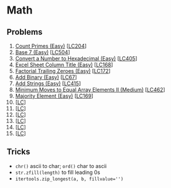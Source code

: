 # Math

## Problems

1. [Count Primes (Easy)]()
[[LC204](https://leetcode.com/problems/count-primes/description/)]
1. [Base 7 (Easy)]()
[[LC504](https://leetcode.com/problems/base-7/description/)]
1. [Convert a Number to Hexadecimal (Easy)]()
[[LC405](https://leetcode.com/problems/convert-a-number-to-hexadecimal/description/)]
1. [Excel Sheet Column Title (Easy)]()
[[LC168](https://leetcode.com/problems/excel-sheet-column-title/description/)]
1. [Factorial Trailing Zeroes (Easy)]()
[[LC172](https://leetcode.com/problems/factorial-trailing-zeroes/description/)]
1. [Add Binary (Easy)]()
[[LC67](https://leetcode.com/problems/add-binary/description/)]
1. [Add Strings (Easy)]()
[[LC415](https://leetcode.com/problems/add-strings/description/)]
1. [Minimum Moves to Equal Array Elements II (Medium)]()
[[LC462](https://leetcode.com/problems/minimum-moves-to-equal-array-elements-ii/description/)]
1. [Majority Element (Easy)]()
[[LC169](https://leetcode.com/problems/majority-element/description/)]
1. []()
[[LC]()]
1. []()
[[LC]()]
1. []()
[[LC]()]
1. []()
[[LC]()]
1. []()
[[LC]()]
1. []()
[[LC]()]

## Tricks

- `chr()` ascii to char; `ord()` char to ascii
- `str.zfill(length)` to fill leading 0s
- `itertools.zip_longest(a, b, fillvalue='')`
